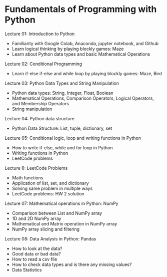 # Fundamentals of Programming with Python

Lecture 01: Introduction to Python
- Familiarity with Google Colab, Anaconda, jupyter notebook, and Github
- Learn logical thinking by playing blockly games: Maze
- Learn about Python data types and basic Mathematical Operations

Lecture 02: Conditional Programming
- Learn if-else if-else and while loop by playing blockly games: Maze, Bird

Lecture 03: Python Data Types and String Manipulation
- Python data types: String, Integer, Float, Boolean
- Mathematical Operations, Comparison Operators, Logical Operators, and Membership Operators
- String manipulation

Lecture 04: Python data structure
- Python Data Structure: List, tuple, dictionary, set

Lecture 05: Conditional logic, loop and writing functions in Python
- How to write if-else, while and for loop in Python
- Writing functions in Python
- LeetCode problems

Lecture 6: LeetCode Problems
- Math functions
- Application of list, set, and dictionary
- Solving same problem in multiple ways
- LeetCode problems: HW 2 solution

Lecture 07: Mathematical operations in Python: NumPy
- Comparison between List and NumPy array
- 1D and 2D NumPy array
- Mathematical and Matrix operation in NumPy array
- NumPy array slicing and filtering

Lecture 08: Data Analysis in Python: Pandas
- How to look at the data?
- Good data or bad data?
- How to read a csv file
- How to check data types and is there any missing values?
- Data Statistics
